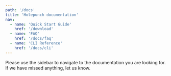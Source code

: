 ```yaml
---
path: '/docs'
title: 'Holepunch documentation'
nav:
  - name: 'Quick Start Guide'
    href: '/download'
  - name: 'FAQ'
    href: '/docs/faq'
  - name: 'CLI Reference'
    href: '/docs/cli'
---
```


Please use the sidebar to navigate to the documentation you are looking for.  If we have missed anything, let us know.
